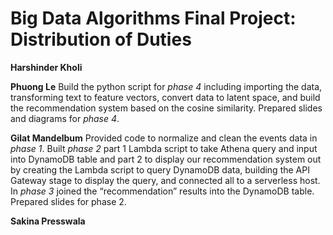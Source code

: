 # **Big Data Algorithms Final Project: Distribution of Duties**

**Harshinder Kholi**

**Phuong Le**
Build the python script for *phase 4* including importing the data, transforming text to feature vectors, convert data to latent space, and build the recommendation system based on the cosine similarity. Prepared slides and diagrams for *phase 4*. 

**Gilat Mandelbum**
Provided code to normalize and clean the events data in *phase 1*. Built *phase 2* part 1 Lambda script to take Athena query and input into DynamoDB table and part 2 to display our recommendation system out by creating the Lambda script to query DynamoDB data, building the API Gateway stage to display the query, and connected all to a serverless host. In *phase 3* joined the “recommendation” results into the DynamoDB table. Prepared slides for phase 2.

**Sakina Presswala**